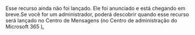Esse recurso ainda não foi lançado. Ele foi anunciado e está chegando em breve.Se você for um administrador, poderá descobrir quando esse recurso será lançado no Centro de Mensagens (no Centro de administração do Microsoft 365 [).](https://portal.office.com/adminportal/home)